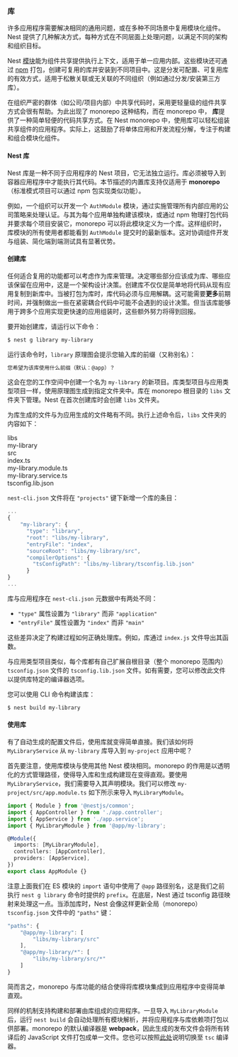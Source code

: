 ### 库

许多应用程序需要解决相同的通用问题，或在多种不同场景中复用模块化组件。Nest 提供了几种解决方式，每种方式在不同层面上处理问题，以满足不同的架构和组织目标。

Nest [模块](/modules)能为组件共享提供执行上下文，适用于单一应用内部。这些模块还可通过 [npm](https://npmjs.com) 打包，创建可复用的库并安装到不同项目中。这是分发可配置、可复用库的有效方式，适用于松散关联或无关联的不同组织（例如通过分发/安装第三方库）。

在组织严密的群体（如公司/项目内部）中共享代码时，采用更轻量级的组件共享方式会很有帮助。为此出现了 monorepo 这种结构，而在 monorepo 中， **库**提供了一种简单轻便的代码共享方式。在 Nest monorepo 中，使用库可以轻松组装共享组件的应用程序。实际上，这鼓励了将单体应用和开发流程分解，专注于构建和组合模块化组件。

#### Nest 库

Nest 库是一种不同于应用程序的 Nest 项目，它无法独立运行。库必须被导入到容器应用程序中才能执行其代码。本节描述的内置库支持仅适用于 **monorepo**（标准模式项目可以通过 npm 包实现类似功能）。

例如，一个组织可以开发一个 `AuthModule` 模块，通过实施管理所有内部应用的公司策略来处理认证。与其为每个应用单独构建该模块，或通过 npm 物理打包代码并要求每个项目安装它，monorepo 可以将此模块定义为一个库。这样组织时，库模块的所有使用者都能看到 `AuthModule` 提交时的最新版本。这对协调组件开发与组装、简化端到端测试具有显著优势。

#### 创建库

任何适合复用的功能都可以考虑作为库来管理。决定哪些部分应该成为库、哪些应该保留在应用中，这是一个架构设计决策。创建库不仅仅是简单地将代码从现有应用复制到新库中。当被打包为库时，库代码必须与应用解耦。这可能需要**更多**前期时间，并强制做出一些在紧密耦合代码中可能不会遇到的设计决策。但当该库能够用于跨多个应用实现更快速的应用组装时，这些额外努力将得到回报。

要开始创建库，请运行以下命令：

```bash
$ nest g library my-library
```

运行该命令时，`library` 原理图会提示您输入库的前缀（又称别名）：

```bash
您希望为该库使用什么前缀（默认：@app）？
```

这会在您的工作空间中创建一个名为 `my-library` 的新项目。库类型项目与应用类型项目一样，使用原理图生成到指定文件夹中。库在 monorepo 根目录的 `libs` 文件夹下管理。Nest 在首次创建库时会创建 `libs` 文件夹。

为库生成的文件与为应用生成的文件略有不同。执行上述命令后，`libs` 文件夹的内容如下：

<div class="file-tree">
  <div class="item">libs</div>
  <div class="children">
    <div class="item">my-library</div>
    <div class="children">
      <div class="item">src</div>
      <div class="children">
        <div class="item">index.ts</div>
        <div class="item">my-library.module.ts</div>
        <div class="item">my-library.service.ts</div>
      </div>
      <div class="item">tsconfig.lib.json</div>
    </div>
  </div>
</div>

`nest-cli.json` 文件将在 `"projects"` 键下新增一个库的条目：

```javascript
...
{
    "my-library": {
      "type": "library",
      "root": "libs/my-library",
      "entryFile": "index",
      "sourceRoot": "libs/my-library/src",
      "compilerOptions": {
        "tsConfigPath": "libs/my-library/tsconfig.lib.json"
      }
}
...
```

库与应用程序在 `nest-cli.json` 元数据中有两处不同：

*   `"type"` 属性设置为 `"library"` 而非 `"application"`
*   `"entryFile"` 属性设置为 `"index"` 而非 `"main"`

这些差异决定了构建过程如何正确处理库。例如，库通过 `index.js` 文件导出其函数。

与应用类型项目类似，每个库都有自己扩展自根目录（整个 monorepo 范围内）`tsconfig.json` 文件的 `tsconfig.lib.json` 文件。如有需要，您可以修改此文件以提供库特定的编译器选项。

您可以使用 CLI 命令构建该库：

```bash
$ nest build my-library
```

#### 使用库

有了自动生成的配置文件后，使用库就变得简单直接。我们该如何将 `MyLibraryService` 从 `my-library` 库导入到 `my-project` 应用中呢？

首先要注意，使用库模块与使用其他 Nest 模块相同。monorepo 的作用是以透明化的方式管理路径，使得导入库和生成构建现在变得直观。要使用 `MyLibraryService`，我们需要导入其声明模块。我们可以修改 `my-project/src/app.module.ts` 如下所示来导入 `MyLibraryModule`。

```typescript
import { Module } from '@nestjs/common';
import { AppController } from './app.controller';
import { AppService } from './app.service';
import { MyLibraryModule } from '@app/my-library';

@Module({
  imports: [MyLibraryModule],
  controllers: [AppController],
  providers: [AppService],
})
export class AppModule {}
```

注意上面我们在 ES 模块的 `import` 语句中使用了 `@app` 路径别名，这是我们之前执行 `nest g library` 命令时提供的 `prefix`。在底层，Nest 通过 tsconfig 路径映射来处理这一点。当添加库时，Nest 会像这样更新全局（monorepo）`tsconfig.json` 文件中的 `"paths"` 键：

```javascript
"paths": {
    "@app/my-library": [
        "libs/my-library/src"
    ],
    "@app/my-library/*": [
        "libs/my-library/src/*"
    ]
}
```

简而言之，monorepo 与库功能的结合使得将库模块集成到应用程序中变得简单直观。

同样的机制支持构建和部署由库组成的应用程序。一旦导入 `MyLibraryModule` 后，运行 `nest build` 会自动处理所有模块解析，并将应用程序与库依赖项打包以供部署。monorepo 的默认编译器是 **webpack**，因此生成的发布文件会将所有转译后的 JavaScript 文件打包成单一文件。您也可以按照[此处](../cli/workspaces#全局编译器选项)说明切换至 `tsc` 编译器。
